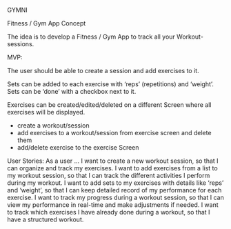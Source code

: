 GYMNI

Fitness / Gym App Concept

The idea is to develop a Fitness / Gym App to track all your Workout-sessions.

MVP:

The user should be able to create a session and add exercises to it.

Sets can be added to each exercise with ‘reps’ (repetitions) and ‘weight’. Sets can be ‘done’ with a
checkbox next to it.

Exercises can be created/edited/deleted on a different Screen where all exercises will be displayed.

- create a workout/session
- add exercises to a workout/session from exercise screen and delete them
- add/delete exercise to the exercise Screen

User Stories:
As a user ...
I want to create a new workout session, so that I can organize and track my exercises.
I want to add exercises from a list to my workout session, so that I can track the different activities I
perform during my workout.
I want to add sets to my exercises with details like ‘reps’ and ‘weight’, so that I can keep detailed
record of my performance for each exercise.
I want to track my progress during a workout session, so that I can view my performance in real-time
and make adjustments if needed.
I want to track which exercises I have already done during a workout, so that I have a structured
workout. 
